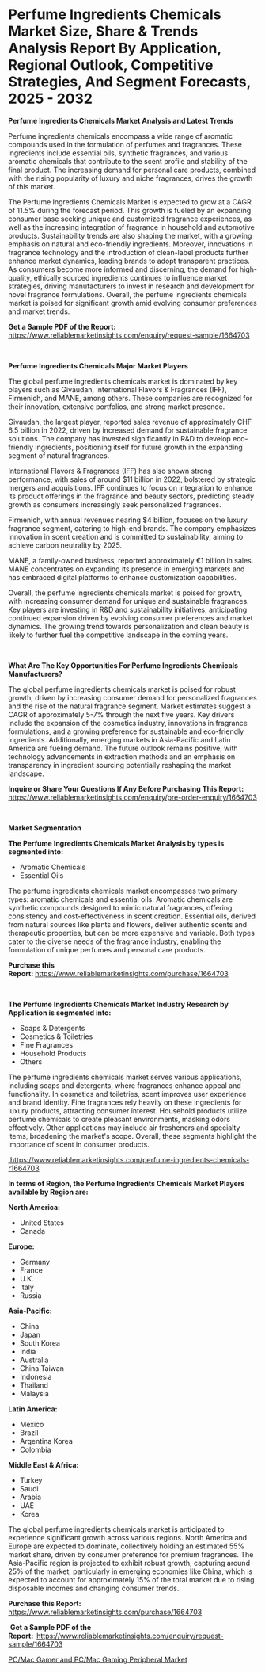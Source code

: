 <p><h1>Perfume Ingredients Chemicals Market Size, Share & Trends Analysis Report By Application, Regional Outlook, Competitive Strategies, And Segment Forecasts, 2025 - 2032</h1></p><p><strong>Perfume Ingredients Chemicals Market Analysis and Latest Trends</strong></p>
<p><p>Perfume ingredients chemicals encompass a wide range of aromatic compounds used in the formulation of perfumes and fragrances. These ingredients include essential oils, synthetic fragrances, and various aromatic chemicals that contribute to the scent profile and stability of the final product. The increasing demand for personal care products, combined with the rising popularity of luxury and niche fragrances, drives the growth of this market.</p><p>The Perfume Ingredients Chemicals Market is expected to grow at a CAGR of 11.5% during the forecast period. This growth is fueled by an expanding consumer base seeking unique and customized fragrance experiences, as well as the increasing integration of fragrance in household and automotive products. Sustainability trends are also shaping the market, with a growing emphasis on natural and eco-friendly ingredients. Moreover, innovations in fragrance technology and the introduction of clean-label products further enhance market dynamics, leading brands to adopt transparent practices. As consumers become more informed and discerning, the demand for high-quality, ethically sourced ingredients continues to influence market strategies, driving manufacturers to invest in research and development for novel fragrance formulations. Overall, the perfume ingredients chemicals market is poised for significant growth amid evolving consumer preferences and market trends.</p></p>
<p><strong>Get a Sample PDF of the Report:&nbsp;</strong> <a href="https://www.reliablemarketinsights.com/enquiry/request-sample/1664703?utm_campaign=2181&utm_medium=2&utm_source=Github&utm_content=ia&utm_term=23032025&utm_id=perfume-ingredients-chemicals">https://www.reliablemarketinsights.com/enquiry/request-sample/1664703</a></p>
<p>&nbsp;</p>
<p><strong>Perfume Ingredients Chemicals Major Market Players</strong></p>
<p><p>The global perfume ingredients chemicals market is dominated by key players such as Givaudan, International Flavors & Fragrances (IFF), Firmenich, and MANE, among others. These companies are recognized for their innovation, extensive portfolios, and strong market presence. </p><p>Givaudan, the largest player, reported sales revenue of approximately CHF 6.5 billion in 2022, driven by increased demand for sustainable fragrance solutions. The company has invested significantly in R&D to develop eco-friendly ingredients, positioning itself for future growth in the expanding segment of natural fragrances.</p><p>International Flavors & Fragrances (IFF) has also shown strong performance, with sales of around $11 billion in 2022, bolstered by strategic mergers and acquisitions. IFF continues to focus on integration to enhance its product offerings in the fragrance and beauty sectors, predicting steady growth as consumers increasingly seek personalized fragrances.</p><p>Firmenich, with annual revenues nearing $4 billion, focuses on the luxury fragrance segment, catering to high-end brands. The company emphasizes innovation in scent creation and is committed to sustainability, aiming to achieve carbon neutrality by 2025.</p><p>MANE, a family-owned business, reported approximately €1 billion in sales. MANE concentrates on expanding its presence in emerging markets and has embraced digital platforms to enhance customization capabilities.</p><p>Overall, the perfume ingredients chemicals market is poised for growth, with increasing consumer demand for unique and sustainable fragrances. Key players are investing in R&D and sustainability initiatives, anticipating continued expansion driven by evolving consumer preferences and market dynamics. The growing trend towards personalization and clean beauty is likely to further fuel the competitive landscape in the coming years.</p></p>
<p>&nbsp;</p>
<p><strong>What Are The Key Opportunities For Perfume Ingredients Chemicals Manufacturers?</strong></p>
<p><p>The global perfume ingredients chemicals market is poised for robust growth, driven by increasing consumer demand for personalized fragrances and the rise of the natural fragrance segment. Market estimates suggest a CAGR of approximately 5-7% through the next five years. Key drivers include the expansion of the cosmetics industry, innovations in fragrance formulations, and a growing preference for sustainable and eco-friendly ingredients. Additionally, emerging markets in Asia-Pacific and Latin America are fueling demand. The future outlook remains positive, with technology advancements in extraction methods and an emphasis on transparency in ingredient sourcing potentially reshaping the market landscape.</p></p>
<p><strong>Inquire or Share Your Questions If Any Before Purchasing This Report:</strong> <a href="https://www.reliablemarketinsights.com/enquiry/pre-order-enquiry/1664703?utm_campaign=2181&utm_medium=2&utm_source=Github&utm_content=ia&utm_term=23032025&utm_id=perfume-ingredients-chemicals">https://www.reliablemarketinsights.com/enquiry/pre-order-enquiry/1664703</a></p>
<p>&nbsp;</p>
<p><strong>Market Segmentation</strong></p>
<p><strong>The Perfume Ingredients Chemicals Market Analysis by types is segmented into:</strong></p>
<p><ul><li>Aromatic Chemicals</li><li>Essential Oils</li></ul></p>
<p><p>The perfume ingredients chemicals market encompasses two primary types: aromatic chemicals and essential oils. Aromatic chemicals are synthetic compounds designed to mimic natural fragrances, offering consistency and cost-effectiveness in scent creation. Essential oils, derived from natural sources like plants and flowers, deliver authentic scents and therapeutic properties, but can be more expensive and variable. Both types cater to the diverse needs of the fragrance industry, enabling the formulation of unique perfumes and personal care products.</p></p>
<p><strong>Purchase this Report:&nbsp;</strong><a href="https://www.reliablemarketinsights.com/purchase/1664703?utm_campaign=2181&utm_medium=2&utm_source=Github&utm_content=ia&utm_term=23032025&utm_id=perfume-ingredients-chemicals">https://www.reliablemarketinsights.com/purchase/1664703</a></p>
<p>&nbsp;</p>
<p><strong>The Perfume Ingredients Chemicals Market Industry Research by Application is segmented into:</strong></p>
<p><ul><li>Soaps & Detergents</li><li>Cosmetics & Toiletries</li><li>Fine Fragrances</li><li>Household Products</li><li>Others</li></ul></p>
<p><p>The perfume ingredients chemicals market serves various applications, including soaps and detergents, where fragrances enhance appeal and functionality. In cosmetics and toiletries, scent improves user experience and brand identity. Fine fragrances rely heavily on these ingredients for luxury products, attracting consumer interest. Household products utilize perfume chemicals to create pleasant environments, masking odors effectively. Other applications may include air fresheners and specialty items, broadening the market's scope. Overall, these segments highlight the importance of scent in consumer products.</p></p>
<p><a href="https://www.reliablemarketinsights.com/perfume-ingredients-chemicals-r1664703?utm_campaign=2181&utm_medium=2&utm_source=Github&utm_content=ia&utm_term=23032025&utm_id=perfume-ingredients-chemicals">&nbsp;https://www.reliablemarketinsights.com/perfume-ingredients-chemicals-r1664703</a></p>
<p><strong>In terms of Region, the Perfume Ingredients Chemicals Market Players available by Region are:</strong></p>
<p>
    <p> <strong> North America: </strong>
        <ul>
            <li>United States</li>
            <li>Canada</li>
        </ul>
        </p> 
    <p> <strong> Europe: </strong>
        <ul>
            <li>Germany</li>
            <li>France</li>
            <li>U.K.</li>
            <li>Italy</li>
            <li>Russia</li>
        </ul>
        </p> 
    <p> <strong> Asia-Pacific: </strong>
        <ul>
            <li>China</li>
            <li>Japan</li>
            <li>South Korea</li>
            <li>India</li>
            <li>Australia</li>
            <li>China Taiwan</li>
            <li>Indonesia</li>
            <li>Thailand</li>
            <li>Malaysia</li>
        </ul>
        </p> 
    <p> <strong> Latin America: </strong>
        <ul>
            <li>Mexico</li>
            <li>Brazil</li>
            <li>Argentina Korea</li>
            <li>Colombia</li>
        </ul>
        </p> 
    <p> <strong> Middle East & Africa: </strong>
        <ul>
            <li>Turkey</li>
            <li>Saudi</li>
            <li>Arabia</li>
            <li>UAE</li>
            <li>Korea</li>
        </ul>
    </p>
    </p>
<p><p>The global perfume ingredients chemicals market is anticipated to experience significant growth across various regions. North America and Europe are expected to dominate, collectively holding an estimated 55% market share, driven by consumer preference for premium fragrances. The Asia-Pacific region is projected to exhibit robust growth, capturing around 25% of the market, particularly in emerging economies like China, which is expected to account for approximately 15% of the total market due to rising disposable incomes and changing consumer trends.</p></p>
<p><strong>Purchase this Report: </strong><a href="https://www.reliablemarketinsights.com/purchase/1664703?utm_campaign=2181&utm_medium=2&utm_source=Github&utm_content=ia&utm_term=23032025&utm_id=perfume-ingredients-chemicals">https://www.reliablemarketinsights.com/purchase/1664703</a></p>
<p>&nbsp;<strong>Get a Sample PDF of the Report:&nbsp;&nbsp;</strong><a href="https://www.reliablemarketinsights.com/enquiry/request-sample/1664703?utm_campaign=2181&utm_medium=2&utm_source=Github&utm_content=ia&utm_term=23032025&utm_id=perfume-ingredients-chemicals">https://www.reliablemarketinsights.com/enquiry/request-sample/1664703</a></p>
<p><strong></strong></p>
<p><p><a href="https://github.com/HobertDavis43/Market-Research-Report-List-2/blob/main/pcmac-gamer-and-pcmac-gaming-peripheral-market.md?utm_campaign=2181&utm_medium=2&utm_source=Github&utm_content=ia&utm_term=23032025&utm_id=perfume-ingredients-chemicals">PC/Mac Gamer and PC/Mac Gaming Peripheral Market</a></p></p>